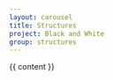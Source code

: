```yaml
---
layout: carousel
title: Structures
project: Black and White
group: structures
---
```


{{ content }}